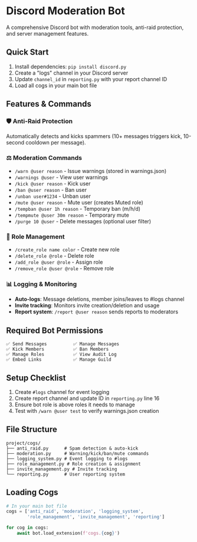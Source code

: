 # Discord Moderation Bot

A comprehensive Discord bot with moderation tools, anti-raid protection, and server management features.

## Quick Start

1. Install dependencies: `pip install discord.py`
2. Create a "logs" channel in your Discord server
3. Update `channel_id` in `reporting.py` with your report channel ID
4. Load all cogs in your main bot file

## Features & Commands

### 🛡️ Anti-Raid Protection
Automatically detects and kicks spammers (10+ messages triggers kick, 10-second cooldown per message).

### ⚖️ Moderation Commands
- `/warn @user reason` - Issue warnings (stored in warnings.json)
- `/warnings @user` - View user warnings
- `/kick @user reason` - Kick user
- `/ban @user reason` - Ban user  
- `/unban user#1234` - Unban user
- `/mute @user reason` - Mute user (creates Muted role)
- `/tempban @user 1h reason` - Temporary ban (m/h/d)
- `/tempmute @user 30m reason` - Temporary mute
- `/purge 10 @user` - Delete messages (optional user filter)

### 🔧 Role Management
- `/create_role name color` - Create new role
- `/delete_role @role` - Delete role
- `/add_role @user @role` - Assign role
- `/remove_role @user @role` - Remove role

### 📊 Logging & Monitoring
- **Auto-logs**: Message deletions, member joins/leaves to #logs channel
- **Invite tracking**: Monitors invite creation/deletion and usage
- **Report system**: `/report @user reason` sends reports to moderators

## Required Bot Permissions

```
✅ Send Messages          ✅ Manage Messages
✅ Kick Members           ✅ Ban Members  
✅ Manage Roles           ✅ View Audit Log
✅ Embed Links            ✅ Manage Guild
```

## Setup Checklist

1. Create `#logs` channel for event logging
2. Create report channel and update ID in `reporting.py` line 16
3. Ensure bot role is above roles it needs to manage
4. Test with `/warn @user test` to verify warnings.json creation

## File Structure
```
project/cogs/
├── anti_raid.py      # Spam detection & auto-kick
├── moderation.py     # Warning/kick/ban/mute commands  
├── logging_system.py # Event logging to #logs
├── role_management.py # Role creation & assignment
├── invite_management.py # Invite tracking
└── reporting.py      # User reporting system
```

## Loading Cogs
```python
# In your main bot file
cogs = ['anti_raid', 'moderation', 'logging_system', 
        'role_management', 'invite_management', 'reporting']

for cog in cogs:
    await bot.load_extension(f'cogs.{cog}')
```